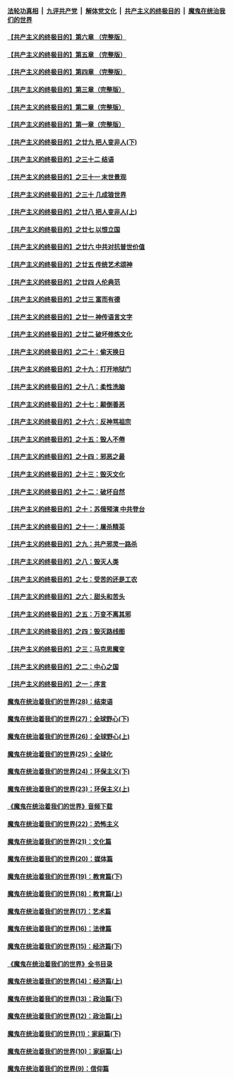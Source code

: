 

####  [法轮功真相](../../../../basic/blob/master/README.md?t=05091131) &nbsp;|&nbsp; [九评共产党](../../../../9ping.md/blob/master/README.md?t=05091131) &nbsp;|&nbsp; [解体党文化](../../../../jtdwh.md/blob/master/README.md?t=05091131)  &nbsp;|&nbsp; [共产主义的终极目的](../../../../gczydzjmd.md/blob/master/README.md?t=05091131) &nbsp;|&nbsp; [魔鬼在统治我们的世界](../../../../mgztzwmdsj.md/blob/master/README.md?t=05091131) 

#### [【共产主义的终极目的】第六章 （完整版）](../pages/nsc422/n11428913.md?t=05091131) 

#### [【共产主义的终极目的】第五章 （完整版）](../pages/nsc422/n11428912.md?t=05091131) 

#### [【共产主义的终极目的】第四章 （完整版）](../pages/nsc422/n11428907.md?t=05091131) 

#### [【共产主义的终极目的】第三章（完整版）](../pages/nsc422/n11428848.md?t=05091131) 

#### [【共产主义的终极目的】第二章（完整版）](../pages/nsc422/n11428831.md?t=05091131) 

#### [【共产主义的终极目的】第一章（完整版）](../pages/nsc422/n11417651.md?t=05091131) 

#### [【共产主义的终极目的】之廿九 把人变非人(下)](../pages/nsc422/n11344140.md?t=05091131) 

#### [【共产主义的终极目的】之三十二 结语](../pages/nsc422/n11360535.md?t=05091131) 

#### [【共产主义的终极目的】之三十一 末世景观](../pages/nsc422/n11351129.md?t=05091131) 

#### [【共产主义的终极目的】之三十 几成狼世界](../pages/nsc422/n11348280.md?t=05091131) 

#### [【共产主义的终极目的】之廿八 把人变非人(上)](../pages/nsc422/n11340492.md?t=05091131) 

#### [【共产主义的终极目的】之廿七 以恨立国](../pages/nsc422/n11336944.md?t=05091131) 

#### [【共产主义的终极目的】之廿六 中共对抗普世价值](../pages/nsc422/n11324785.md?t=05091131) 

#### [【共产主义的终极目的】之廿五 传统艺术颂神](../pages/nsc422/n11296396.md?t=05091131) 

#### [【共产主义的终极目的】之廿四 人伦典范](../pages/nsc422/n11296397.md?t=05091131) 

#### [【共产主义的终极目的】之廿三 富而有德](../pages/nsc422/n11283598.md?t=05091131) 

#### [【共产主义的终极目的】之廿一 神传语言文字](../pages/nsc422/n11263265.md?t=05091131) 

#### [【共产主义的终极目的】之廿二 破坏修炼文化](../pages/nsc422/n11245728.md?t=05091131) 

#### [【共产主义的终极目的】之二十：偷天换日](../pages/nsc422/n11238846.md?t=05091131) 

#### [【共产主义的终极目的】之十九：打开地狱门](../pages/nsc422/n11206376.md?t=05091131) 

#### [【共产主义的终极目的】之十八：柔性洗脑](../pages/nsc422/n11199994.md?t=05091131) 

#### [【共产主义的终极目的】之十七：颠倒善恶](../pages/nsc422/n11179782.md?t=05091131) 

#### [【共产主义的终极目的】之十六：反神骂祖宗](../pages/nsc422/n11166798.md?t=05091131) 

#### [【共产主义的终极目的】之十五：毁人不倦](../pages/nsc422/n11166792.md?t=05091131) 

#### [【共产主义的终极目的】之十四：邪恶之最](../pages/nsc422/n11150249.md?t=05091131) 

#### [【共产主义的终极目的】之十三：毁灭文化](../pages/nsc422/n11135227.md?t=05091131) 

#### [【共产主义的终极目的】之十二：破坏自然](../pages/nsc422/n11135214.md?t=05091131) 

#### [【共产主义的终极目的】之十：苏俄预演 中共登台](../pages/nsc422/n11118424.md?t=05091131) 

#### [【共产主义的终极目的】之十一：屠杀精英](../pages/nsc422/n11118442.md?t=05091131) 

#### [【共产主义的终极目的】之九：共产邪灵一路杀](../pages/nsc422/n11114139.md?t=05091131) 

#### [【共产主义的终极目的】之八：毁灭人类](../pages/nsc422/n11108503.md?t=05091131) 

#### [【共产主义的终极目的】之七：受苦的还是工农](../pages/nsc422/n11101809.md?t=05091131) 

#### [【共产主义的终极目的】之六：甜头和苦头](../pages/nsc422/n11096971.md?t=05091131) 

#### [【共产主义的终极目的】之五：万变不离其邪](../pages/nsc422/n11091285.md?t=05091131) 

#### [【共产主义的终极目的】之四：毁灭路线图](../pages/nsc422/n11086284.md?t=05091131) 

#### [【共产主义的终极目的】之三：马克思魔变](../pages/nsc422/n11061941.md?t=05091131) 

#### [【共产主义的终极目的】之二：中心之国](../pages/nsc422/n11047728.md?t=05091131) 

#### [【共产主义的终极目的】之一：序言](../pages/nsc422/n11086077.md?t=05091131) 

#### [魔鬼在统治着我们的世界(28)：结束语](../pages/nsc422/n10936246.md?t=05091131) 

#### [魔鬼在统治着我们的世界(27)：全球野心(下)](../pages/nsc422/n10928319.md?t=05091131) 

#### [魔鬼在统治着我们的世界(26)：全球野心(上)](../pages/nsc422/n10900318.md?t=05091131) 

#### [魔鬼在统治着我们的世界(25)：全球化](../pages/nsc422/n10788205.md?t=05091131) 

#### [魔鬼在统治着我们的世界(24)：环保主义(下)](../pages/nsc422/n10695307.md?t=05091131) 

#### [魔鬼在统治着我们的世界(23)：环保主义(上)](../pages/nsc422/n10688613.md?t=05091131) 

#### [《魔鬼在统治着我们的世界》音频下载](../pages/nsc422/n10635553.md?t=05091131) 

#### [魔鬼在统治着我们的世界(22)：恐怖主义](../pages/nsc422/n10614727.md?t=05091131) 

#### [魔鬼在统治着我们的世界(21)：文化篇](../pages/nsc422/n10597706.md?t=05091131) 

#### [魔鬼在统治着我们的世界(20)：媒体篇](../pages/nsc422/n10586579.md?t=05091131) 

#### [魔鬼在统治着我们的世界(19)：教育篇(下)](../pages/nsc422/n10564808.md?t=05091131) 

#### [魔鬼在统治着我们的世界(18)：教育篇(上)](../pages/nsc422/n10526970.md?t=05091131) 

#### [魔鬼在统治着我们的世界(17)：艺术篇](../pages/nsc422/n10499093.md?t=05091131) 

#### [魔鬼在统治着我们的世界(16)：法律篇](../pages/nsc422/n10485969.md?t=05091131) 

#### [魔鬼在统治着我们的世界(15)：经济篇(下)](../pages/nsc422/n10469975.md?t=05091131) 

#### [《魔鬼在统治着我们的世界》全书目录](../pages/nsc422/n10464261.md?t=05091131) 

#### [魔鬼在统治着我们的世界(14)：经济篇(上)](../pages/nsc422/n10457370.md?t=05091131) 

#### [魔鬼在统治着我们的世界(13)：政治篇(下)](../pages/nsc422/n10448270.md?t=05091131) 

#### [魔鬼在统治着我们的世界(12)：政治篇(上)](../pages/nsc422/n10444576.md?t=05091131) 

#### [魔鬼在统治着我们的世界(11)：家庭篇(下)](../pages/nsc422/n10440961.md?t=05091131) 

#### [魔鬼在统治着我们的世界(10)：家庭篇(上)](../pages/nsc422/n10435448.md?t=05091131) 

#### [魔鬼在统治着我们的世界(9)：信仰篇](../pages/nsc422/n10432159.md?t=05091131) 

